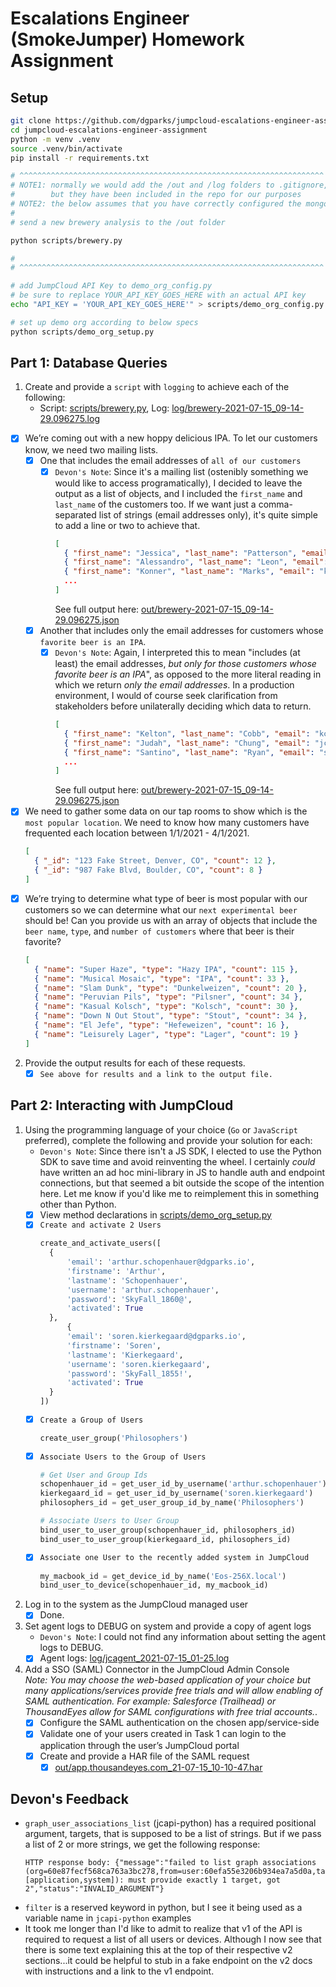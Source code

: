# Escalations Engineer (SmokeJumper) Homework Assignment

## Setup
```bash
git clone https://github.com/dgparks/jumpcloud-escalations-engineer-assignment.git
cd jumpcloud-escalations-engineer-assignment
python -m venv .venv
source .venv/bin/activate
pip install -r requirements.txt

# ^^^^^^^^^^^^^^^^^^^^^^^^^^^^^^^^^^^^^^^^^^^^^^^^^^^^^^^^^^^^^^^^^^^^
# NOTE1: normally we would add the /out and /log folders to .gitignore,
#        but they have been included in the repo for our purposes
# NOTE2: the below assumes that you have correctly configured the mongodb
#
# send a new brewery analysis to the /out folder

python scripts/brewery.py

#
# ^^^^^^^^^^^^^^^^^^^^^^^^^^^^^^^^^^^^^^^^^^^^^^^^^^^^^^^^^^^^^^^^^^^^

# add JumpCloud API Key to demo_org_config.py
# be sure to replace YOUR_API_KEY_GOES_HERE with an actual API key
echo "API_KEY = 'YOUR_API_KEY_GOES_HERE'" > scripts/demo_org_config.py

# set up demo org according to below specs
python scripts/demo_org_setup.py
```
## Part 1: Database Queries
1. Create and provide a `script` with `logging` to achieve each of the following:
    - Script: [scripts/brewery.py](scripts/brewery.py), Log: [log/brewery-2021-07-15_09-14-29.096275.log](log/brewery-2021-07-15_09-14-29.096275.log)
  - [x] We’re coming out with a new hoppy delicious IPA. To let our customers know, we need two mailing lists.
    - [x] One that includes the email addresses of `all of our customers`
      - [x] `Devon's Note`: Since it's a mailing list (ostenibly something we would like to access programatically), I decided to leave the output as a list of objects, and I included the `first_name` and `last_name` of the customers too. If we want just a comma-separated list of strings (email addresses only), it's quite simple to add a line or two to achieve that.
        ```json
        [
          { "first_name": "Jessica", "last_name": "Patterson", "email": "jpatterson@notarealemail.com" },
          { "first_name": "Alessandro", "last_name": "Leon", "email": "aleon@notarealemail.com" },
          { "first_name": "Konner", "last_name": "Marks", "email": "kmarks@notarealemail.com" },
          ...
        ]
        ```
        See full output here: [out/brewery-2021-07-15_09-14-29.096275.json](out/brewery-2021-07-15_09-14-29.096275.json)
    - [x] Another that includes only the email addresses for customers whose `favorite beer is an IPA`.
      - [x] `Devon's Note`: Again, I interpreted this to mean "includes (at least) the email addresses, *but only for those customers whose favorite beer is an IPA*", as opposed to the more literal reading in which we return *only the email addresses*. In a production environment, I would of course seek clarification from stakeholders before unilaterally deciding which data to return.
        ```json
        [
          { "first_name": "Kelton", "last_name": "Cobb", "email": "kcobb@notarealemail.com", "type": "IPA" },
          { "first_name": "Judah", "last_name": "Chung", "email": "jchung@notarealemail.com", "type": "IPA" },
          { "first_name": "Santino", "last_name": "Ryan", "email": "sryan@notarealemail.com", "type": "IPA" },
          ...
        ]
        ```
        See full output here: [out/brewery-2021-07-15_09-14-29.096275.json](out/brewery-2021-07-15_09-14-29.096275.json)
  - [x] We need to gather some data on our tap rooms to show which is the `most popular location`. We need to know how many customers have frequented each location between 1/1/2021 - 4/1/2021.
    ```json
    [ 
      { "_id": "123 Fake Street, Denver, CO", "count": 12 }, 
      { "_id": "987 Fake Blvd, Boulder, CO", "count": 8 } 
    ]
    ```
  - [x] We’re trying to determine what type of beer is most popular with our customers so we can determine what our `next experimental beer` should be! Can you provide us with an array of objects that include the `beer name`, `type`, and `number of customers` where that beer is their favorite?
      ```json
      [
        { "name": "Super Haze", "type": "Hazy IPA", "count": 115 },
        { "name": "Musical Mosaic", "type": "IPA", "count": 33 },
        { "name": "Slam Dunk", "type": "Dunkelweizen", "count": 20 },
        { "name": "Peruvian Pils", "type": "Pilsner", "count": 34 },
        { "name": "Kasual Kolsch", "type": "Kolsch", "count": 30 },
        { "name": "Down N Out Stout", "type": "Stout", "count": 34 },
        { "name": "El Jefe", "type": "Hefeweizen", "count": 16 },
        { "name": "Leisurely Lager", "type": "Lager", "count": 19 }
      ]
      ```
2. Provide the output results for each of these requests.
    - [x] `See above for results and a link to the output file.`

## Part 2: Interacting with JumpCloud
1. Using the programming language of your choice (`Go` or `JavaScript` preferred), complete the following and provide your solution for each:
   - `Devon's Note`: Since there isn't a JS SDK, I elected to use the Python SDK to save time and avoid reinventing the wheel. I certainly *could* have written an ad hoc mini-library in JS to handle auth and endpoint connections, but that seemed a bit outside the scope of the intention here. Let me know if you'd like me to reimplement this in something other than Python.
   - [x] View method declarations in [scripts/demo_org_setup.py](scripts/demo_org_setup.py)
   - [x] `Create and activate 2 Users`
      ```python
      create_and_activate_users([
        {
            'email': 'arthur.schopenhauer@dgparks.io',
            'firstname': 'Arthur',
            'lastname': 'Schopenhauer',
            'username': 'arthur.schopenhauer',
            'password': 'SkyFall_1860@',
            'activated': True
        },
            {
            'email': 'soren.kierkegaard@dgparks.io',
            'firstname': 'Soren',
            'lastname': 'Kierkegaard',
            'username': 'soren.kierkegaard',
            'password': 'SkyFall_1855!',
            'activated': True
        }
      ])
      ```
   - [x] `Create a Group of Users`
      ```python
      create_user_group('Philosophers')
      ```
   - [x] `Associate Users to the Group of Users`
      ```python
      # Get User and Group Ids
      schopenhauer_id = get_user_id_by_username('arthur.schopenhauer')
      kierkegaard_id = get_user_id_by_username('soren.kierkegaard')
      philosophers_id = get_user_group_id_by_name('Philosophers')

      # Associate Users to User Group
      bind_user_to_user_group(schopenhauer_id, philosophers_id)
      bind_user_to_user_group(kierkegaard_id, philosophers_id)
      ```
   - [x] `Associate one User to the recently added system in JumpCloud`
      ```python
      my_macbook_id = get_device_id_by_name('Eos-256X.local')
      bind_user_to_device(schopenhauer_id, my_macbook_id)
      ```

2. Log in to the system as the JumpCloud managed user
    - [x] Done.

3. Set agent logs to DEBUG on system and provide a copy of agent logs
    - `Devon's Note`: I could not find any information about setting the agent logs to DEBUG.
    - [x] Agent logs: [log/jcagent_2021-07-15_01-25.log](log/jcagent_2021-07-15_01-25.log)

4. Add a SSO (SAML) Connector in the JumpCloud Admin Console  
*Note: You may choose the web-based application of your choice but many applications/services provide free trials and will allow enabling of SAML authentication. For example: Salesforce (Trailhead) or ThousandEyes allow for SAML configurations with free trial accounts.*. 
   - [x] Configure the SAML authentication on the chosen app/service-side
   - [x] Validate one of your users created in Task 1 can login to the application through the user’s JumpCloud portal
   - [x] Create and provide a HAR file of the SAML request
      - [x] [out/app.thousandeyes.com_21-07-15_10-10-47.har](out/app.thousandeyes.com_21-07-15_10-10-47.har)

## Devon's Feedback
- `graph_user_associations_list` (jcapi-python) has a required positional argument, targets, that is supposed to be a list of strings. But if we pass a list of 2 or more strings, we get the following response:
  ```http
  HTTP response body: {"message":"failed to list graph associations (org=60e87fecf568ca763a3bc278,from=user:60efa55e3206b934ea7a5d0a,targets=[application,system]): must provide exactly 1 target, got 2","status":"INVALID_ARGUMENT"}
  ```
- `filter` is a reserved keyword in python, but I see it being used as a variable name in `jcapi-python` examples
- It took me longer than I'd like to admit to realize that v1 of the API is required to request a list of all users or devices. Although I now see that there is some text explaining this at the top of their respective v2 sections...it could be helpful to stub in a fake endpoint on the v2 docs with instructions and a link to the v1 endpoint.

